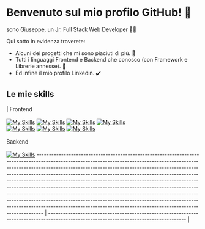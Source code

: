 # Benvenuto sul mio profilo GitHub! 👻

<div>
  <p>
    sono Giuseppe, un Jr. Full Stack Web Developer 👨‍💻
  </p>
</div>

Qui sotto in evidenza troverete:

- Alcuni dei progetti che mi sono piaciuti di più. 🚧
- Tutti i linguaggi Frontend e Backend che conosco (con Framework e Librerie annesse). 👾
- Ed infine il mio profilo Linkedin. ✔️

</div>

## Le mie skills

| Frontend <br/> <br/> [![My Skills](https://skills.thijs.gg/icons?i=html)](https://skills.thijs.gg) [![My Skills](https://skills.thijs.gg/icons?i=css)](https://skills.thijs.gg) [![My Skills](https://skills.thijs.gg/icons?i=sass)](https://skills.thijs.gg) [![My Skills](https://skills.thijs.gg/icons?i=bootstrap)](https://skills.thijs.gg) <br/>[![My Skills](https://skills.thijs.gg/icons?i=javascript)](https://skills.thijs.gg) [![My Skills](https://skills.thijs.gg/icons?i=vue)](https://skills.thijs.gg) [![My Skills](https://skills.thijs.gg/icons?i=vite)](https://skills.thijs.gg) <br/><br/> Backend <br/><br/> [![My Skills](https://skills.thijs.gg/icons?i=mysql,php,laravel,git)](https://skills.thijs.gg) --------------------------------------------------------------------------------------------------------------------------------------------------------------------------------------------------------------------------------------------------------------------------------------------------------------------------------------------------------------------------------------------------------------------------------------------------------------------------------------------------------------------------------------------------------------------------------------------------------------------------------------------------------------------------------------------------------------------------------- | -------------------------------------------------------------------------------------------------------------------------------------- |

